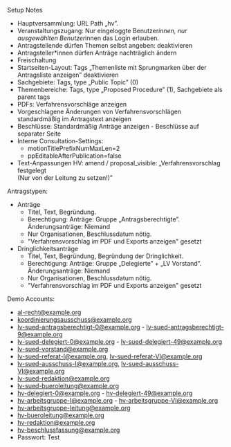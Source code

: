 Setup Notes

- Hauptversammlung: URL Path „hv”.
- Veranstaltungszugang: Nur eingeloggte Benutzer*innen, nur ausgewählten Benutzer*innen das Login erlauben.
- Antragstellende dürfen Themen selbst angeben: deaktivieren
- Antragsteller*innen dürfen Anträge nachträglich ändern
- Freischaltung
- Startseiten-Layout: Tags „Themenliste mit Sprungmarken über der Antragsliste anzeigen” deaktivieren
- Sachgebiete: Tags, type „Public Topic” (0)
- Themenbereiche: Tags, type „Proposed Procedure” (1), Sachgebiete als parent tags
- PDFs: Verfahrensvorschläge anzeigen
- Vorgeschlagene Änderungen von Verfahrensvorschlägen standardmäßig im Antragstext anzeigen
- Beschlüsse: Standardmäßig Anträge anzeigen - Beschlüsse auf separater Seite
- Interne Consultation-Settings:
  - motionTitlePrefixNumMaxLen=2
  - ppEditableAfterPublication=false
- Text-Anpassungen HV: amend / proposal_visible: „Verfahrensvorschlag festgelegt<br>(Nur von der Leitung zu setzen!)”

Antragstypen:
- Anträge
  - Titel, Text, Begründung.
  - Berechtigung: Anträge: Gruppe „Antragsberechtigte”. Änderungsanträge: Niemand
  - Nur Organisationen, Beschlussdatum nötig.
  - "Verfahrensvorschlag im PDF und Exports anzeigen" gesetzt
- Dringlichkeitsanträge
  - Titel, Text, Begründung, Begründung der Dringlichkeit.
  - Berechtigung: Anträge: Gruppe „Delegierte” + „LV Vorstand”. Änderungsanträge: Niemand
  - Nur Organisationen, Beschlussdatum nötig.
  - "Verfahrensvorschlag im PDF und Exports anzeigen" gesetzt


Demo Accounts:
- al-recht@example.org
- koordinierungsausschuss@example.org
- lv-sued-antragsberechtigt-0@example.org - lv-sued-antragsberechtigt-9@example.org
- lv-sued-delegiert-0@example.org - lv-sued-delegiert-49@example.org
- lv-sued-vorstand@example.org
- lv-sued-referat-I@example.org, lv-sued-referat-VI@example.org
- lv-sued-ausschuss-I@example.org, lv-sued-ausschuss-VI@example.org
- lv-sued-redaktion@example.org
- lv-sued-bueroleitung@example.org
- hv-delegiert-0@example.org - hv-delegiert-49@example.org
- hv-arbeitsgruppe-I@example.org - hv-arbeitsgruppe-VI@example.org
- hv-arbeitsgruppe-leitung@example.org
- hv-bueroleitung@example.org
- hv-redaktion@example.org
- hv-beschlussfassung@example.org
- Passwort: Test
